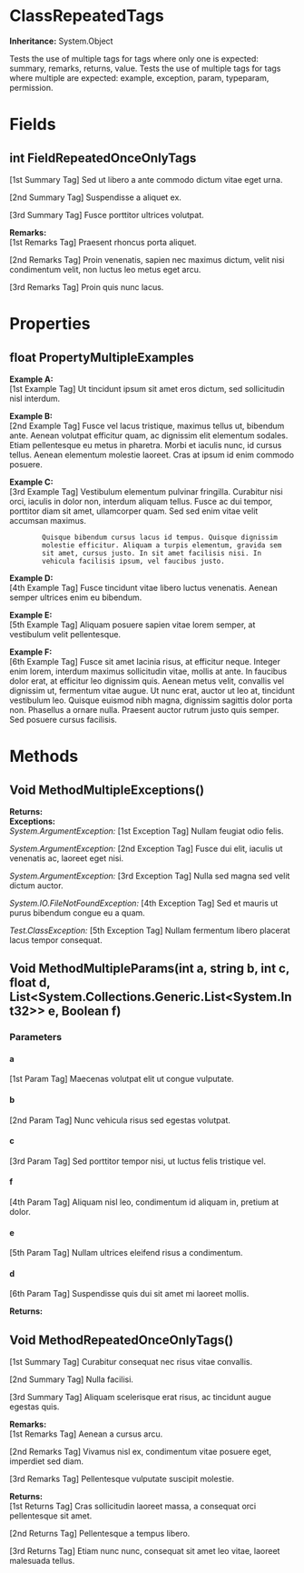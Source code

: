 # ClassRepeatedTags

**Inheritance:** System.Object  
  
Tests the use of multiple tags for tags where only one is expected: summary, remarks, returns, value.
            Tests the use of multiple tags for tags where multiple are expected: example, exception, param, typeparam, permission.

# Fields

## int FieldRepeatedOnceOnlyTags

[1st Summary Tag] Sed ut libero a ante commodo dictum vitae eget urna.

[2nd Summary Tag] Suspendisse a aliquet ex.

[3rd Summary Tag] Fusce porttitor ultrices volutpat.

**Remarks:**  
[1st Remarks Tag] Praesent rhoncus porta aliquet.

[2nd Remarks Tag] Proin venenatis, sapien nec maximus dictum, velit nisi condimentum velit, non luctus leo metus eget arcu.

[3rd Remarks Tag] Proin quis nunc lacus.

# Properties

## float PropertyMultipleExamples

**Example A:**  
[1st Example Tag] Ut tincidunt ipsum sit amet eros dictum, sed sollicitudin nisl interdum.

**Example B:**  
[2nd Example Tag] Fusce vel lacus tristique, maximus tellus ut, bibendum ante. Aenean volutpat efficitur quam, ac dignissim elit elementum sodales. Etiam pellentesque eu metus in pharetra. Morbi et iaculis nunc, id cursus tellus. Aenean elementum molestie laoreet. Cras at ipsum id enim commodo posuere.

**Example C:**  
[3rd Example Tag] Vestibulum elementum pulvinar fringilla. 
            Curabitur nisi orci, iaculis in dolor non, interdum aliquam 
            tellus. Fusce ac dui tempor, porttitor diam sit amet, 
            ullamcorper quam. Sed sed enim vitae velit accumsan maximus. 
            
            Quisque bibendum cursus lacus id tempus. Quisque dignissim 
            molestie efficitur. Aliquam a turpis elementum, gravida sem 
            sit amet, cursus justo. In sit amet facilisis nisi. In 
            vehicula facilisis ipsum, vel faucibus justo.

**Example D:**  
[4th Example Tag] Fusce tincidunt vitae libero luctus venenatis. Aenean semper ultrices enim eu bibendum.

**Example E:**  
[5th Example Tag] Aliquam posuere sapien vitae lorem semper, at vestibulum velit pellentesque.

**Example F:**  
[6th Example Tag] Fusce sit amet lacinia risus, at efficitur neque. Integer enim lorem, interdum maximus sollicitudin vitae, mollis at ante. In faucibus dolor erat, at efficitur leo dignissim quis. Aenean metus velit, convallis vel dignissim ut, fermentum vitae augue. Ut nunc erat, auctor ut leo at, tincidunt vestibulum leo. Quisque euismod nibh magna, dignissim sagittis dolor porta non. Phasellus a ornare nulla. Praesent auctor rutrum justo quis semper. Sed posuere cursus facilisis.

# Methods

## Void MethodMultipleExceptions()

**Returns:**  
**Exceptions:**  
_System.ArgumentException:_ [1st Exception Tag] Nullam feugiat odio felis.

_System.ArgumentException:_ [2nd Exception Tag] Fusce dui elit, iaculis ut venenatis ac, laoreet eget nisi.

_System.ArgumentException:_ [3rd Exception Tag] Nulla sed magna sed velit dictum auctor.

_System.IO.FileNotFoundException:_ [4th Exception Tag] Sed et mauris ut purus bibendum congue eu a quam.

_Test.ClassException:_ [5th Exception Tag] Nullam fermentum libero placerat lacus tempor consequat.

## Void MethodMultipleParams(int a, string b, int c, float d, List<System.Collections.Generic.List<System.Int32>> e, Boolean f)

### Parameters

#### a

[1st Param Tag] Maecenas volutpat elit ut congue vulputate.

#### b

[2nd Param Tag] Nunc vehicula risus sed egestas volutpat.

#### c

[3rd Param Tag] Sed porttitor tempor nisi, ut luctus felis tristique vel.

#### f

[4th Param Tag] Aliquam nisl leo, condimentum id aliquam in, pretium at dolor.

#### e

[5th Param Tag] Nullam ultrices eleifend risus a condimentum.

#### d

[6th Param Tag] Suspendisse quis dui sit amet mi laoreet mollis.

**Returns:**  

## Void MethodRepeatedOnceOnlyTags()

[1st Summary Tag] Curabitur consequat nec risus vitae convallis.

[2nd Summary Tag] Nulla facilisi.

[3rd Summary Tag] Aliquam scelerisque erat risus, ac tincidunt augue egestas quis.

**Remarks:**  
[1st Remarks Tag] Aenean a cursus arcu.

[2nd Remarks Tag] Vivamus nisl ex, condimentum vitae posuere eget, imperdiet sed diam.

[3rd Remarks Tag] Pellentesque vulputate suscipit molestie.

**Returns:**  
[1st Returns Tag] Cras sollicitudin laoreet massa, a consequat orci pellentesque sit amet.

[2nd Returns Tag] Pellentesque a tempus libero.

[3rd Returns Tag] Etiam nunc nunc, consequat sit amet leo vitae, laoreet malesuada tellus.

